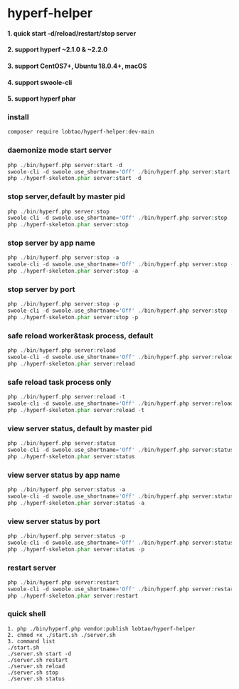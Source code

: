 # hyperf-helper
#### 1. quick start -d/reload/restart/stop server
#### 2. support hyperf ~2.1.0 & ~2.2.0
#### 3. support CentOS7+, Ubuntu 18.0.4+, macOS
#### 4. support swoole-cli
#### 5. support hyperf phar
### install
```bash
composer require lobtao/hyperf-helper:dev-main
```
### daemonize mode start server
```php
php ./bin/hyperf.php server:start -d
swoole-cli -d swoole.use_shortname='Off' ./bin/hyperf.php server:start -d
php ./hyperf-skeleton.phar server:start -d
```
### stop server,default by master pid
```php
php ./bin/hyperf.php server:stop
swoole-cli -d swoole.use_shortname='Off' ./bin/hyperf.php server:stop
php ./hyperf-skeleton.phar server:stop
```
### stop server by app name
```php
php ./bin/hyperf.php server:stop -a
swoole-cli -d swoole.use_shortname='Off' ./bin/hyperf.php server:stop -a
php ./hyperf-skeleton.phar server:stop -a
```
### stop server by port
```php
php ./bin/hyperf.php server:stop -p
swoole-cli -d swoole.use_shortname='Off' ./bin/hyperf.php server:stop -p
php ./hyperf-skeleton.phar server:stop -p
```
### safe reload worker&task process, default
```php
php ./bin/hyperf.php server:reload
swoole-cli -d swoole.use_shortname='Off' ./bin/hyperf.php server:reload
php ./hyperf-skeleton.phar server:reload
```
### safe reload task process only
```php
php ./bin/hyperf.php server:reload -t
swoole-cli -d swoole.use_shortname='Off' ./bin/hyperf.php server:reload -t
php ./hyperf-skeleton.phar server:reload -t
```
### view server status, default by master pid
```php
php ./bin/hyperf.php server:status
swoole-cli -d swoole.use_shortname='Off' ./bin/hyperf.php server:status
php ./hyperf-skeleton.phar server:status
```
### view server status by app name
```php
php ./bin/hyperf.php server:status -a
swoole-cli -d swoole.use_shortname='Off' ./bin/hyperf.php server:status -a
php ./hyperf-skeleton.phar server:status -a
```
### view server status by port
```php
php ./bin/hyperf.php server:status -p
swoole-cli -d swoole.use_shortname='Off' ./bin/hyperf.php server:status -p
php ./hyperf-skeleton.phar server:status -p
```
### restart server
```php
php ./bin/hyperf.php server:restart
swoole-cli -d swoole.use_shortname='Off' ./bin/hyperf.php server:restart
php ./hyperf-skeleton.phar server:restart
```
### quick shell
```shell
1. php ./bin/hyperf.php vendor:publish lobtao/hyperf-helper
2. chmod +x ./start.sh ./server.sh
3. command list
./start.sh
./server.sh start -d
./server.sh restart
./server.sh reload
./server.sh stop
./server.sh status
```
